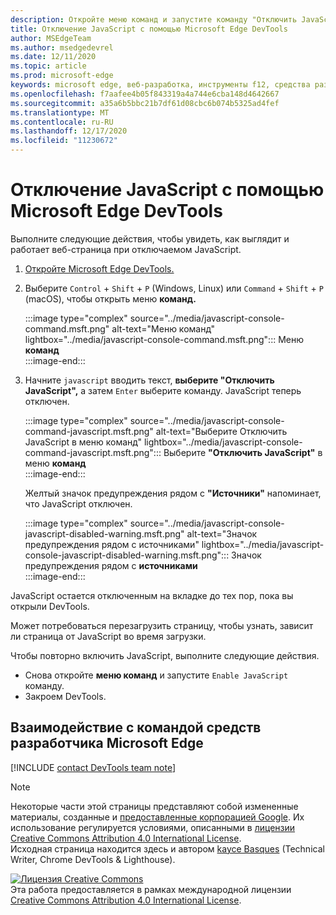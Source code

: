 ```yaml
---
description: Откройте меню команд и запустите команду "Отключить JavaScript".
title: Отключение JavaScript с помощью Microsoft Edge DevTools
author: MSEdgeTeam
ms.author: msedgedevrel
ms.date: 12/11/2020
ms.topic: article
ms.prod: microsoft-edge
keywords: microsoft edge, веб-разработка, инструменты f12, средства разработчика
ms.openlocfilehash: f7aafee4b05f843319a4a744e6cba148d4642667
ms.sourcegitcommit: a35a6b5bbc21b7df61d08cbc6b074b5325ad4fef
ms.translationtype: MT
ms.contentlocale: ru-RU
ms.lasthandoff: 12/17/2020
ms.locfileid: "11230672"
---
```

<!-- Copyright Kayce Basques 

   Licensed under the Apache License, Version 2.0 (the "License");
   you may not use this file except in compliance with the License.
   You may obtain a copy of the License at

       https://www.apache.org/licenses/LICENSE-2.0

   Unless required by applicable law or agreed to in writing, software
   distributed under the License is distributed on an "AS IS" BASIS,
   WITHOUT WARRANTIES OR CONDITIONS OF ANY KIND, either express or implied.
   See the License for the specific language governing permissions and
   limitations under the License.  -->

# Отключение JavaScript с помощью Microsoft Edge DevTools  

Выполните следующие действия, чтобы увидеть, как выглядит и работает веб-страница при отключаемом JavaScript.  

1.  [Откройте Microsoft Edge DevTools.][DevToolsOpen]  
1.  Выберите `Control` + `Shift` + `P` \(Windows, Linux\) или `Command` + `Shift` + `P` \(macOS\), чтобы открыть меню **команд.**  
    
    :::image type="complex" source="../media/javascript-console-command.msft.png" alt-text="Меню команд" lightbox="../media/javascript-console-command.msft.png":::
       Меню **команд**  
    :::image-end:::  
    
1.  Начните `javascript` вводить текст, **выберите "Отключить JavaScript",** а затем `Enter` выберите команду.  JavaScript теперь отключен.  
    
    :::image type="complex" source="../media/javascript-console-command-javascript.msft.png" alt-text="Выберите Отключить JavaScript в меню команд" lightbox="../media/javascript-console-command-javascript.msft.png":::
       Выберите **"Отключить JavaScript"** в меню **команд**  
    :::image-end:::  
    
    Желтый значок предупреждения рядом с **"Источники"** напоминает, что JavaScript отключен.  
    
    :::image type="complex" source="../media/javascript-console-javascript-disabled-warning.msft.png" alt-text="Значок предупреждения рядом с источниками" lightbox="../media/javascript-console-javascript-disabled-warning.msft.png":::
       Значок предупреждения рядом с **источниками**  
    :::image-end:::  
    
JavaScript остается отключенным на вкладке до тех пор, пока вы открыли DevTools.  

Может потребоваться перезагрузить страницу, чтобы узнать, зависит ли страница от JavaScript во время загрузки.  

Чтобы повторно включить JavaScript, выполните следующие действия.  

*   Снова откройте **меню команд** и запустите `Enable JavaScript` команду.  
*   Закроем DevTools.  

## Взаимодействие с командой средств разработчика Microsoft Edge  

[!INCLUDE [contact DevTools team note](../includes/contact-devtools-team-note.md)]  

<!-- links -->  

[DevToolsOpen]: ../open/index.md "Откройте Microsoft Edge DevTools | Документы Майкрософт"  

> [!NOTE]
> Некоторые части этой страницы представляют собой измененные материалы, созданные и [предоставленные корпорацией Google][GoogleSitePolicies]. Их использование регулируется условиями, описанными в [лицензии Creative Commons Attribution 4.0 International License][CCA4IL].  
> Исходная страница [](https://developers.google.com/web/tools/chrome-devtools/javascript/disable) находится здесь и автором [kayce Basques][KayceBasques] \(Technical Writer, Chrome DevTools \& Lighthouse\).  

[![Лицензия Creative Commons][CCby4Image]][CCA4IL]  
Эта работа предоставляется в рамках международной лицензии [Creative Commons Attribution 4.0 International License][CCA4IL].  

[CCA4IL]: https://creativecommons.org/licenses/by/4.0  
[CCby4Image]: https://i.creativecommons.org/l/by/4.0/88x31.png  
[GoogleSitePolicies]: https://developers.google.com/terms/site-policies  
[KayceBasques]: https://developers.google.com/web/resources/contributors/kaycebasques  
